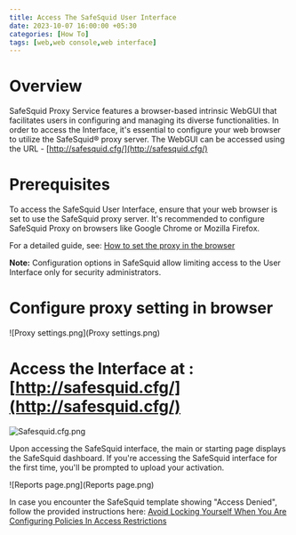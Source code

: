 ```yaml
---
title: Access The SafeSquid User Interface
date: 2023-10-07 16:00:00 +05:30
categories: [How To]
tags: [web,web console,web interface]
---
```


# Overview

SafeSquid Proxy Service features a browser-based intrinsic WebGUI that facilitates users in configuring and managing its diverse functionalities. In order to access the Interface, it's essential to configure your web browser to utilize the SafeSquid® proxy server. The WebGUI can be accessed using the URL - [http://safesquid.cfg/](http://safesquid.cfg/)

# Prerequisites

To access the SafeSquid User Interface, ensure that your web browser is set to use the SafeSquid proxy server. It's recommended to configure SafeSquid Proxy on browsers like Google Chrome or Mozilla Firefox.

For a detailed guide, see: [How to set the proxy in the browser](#)

**Note:** Configuration options in SafeSquid allow limiting access to the User Interface only for security administrators.

# Configure proxy setting in browser

![Proxy settings.png](Proxy settings.png)

# Access the Interface at : [http://safesquid.cfg/](http://safesquid.cfg/)

![Safesquid.cfg.png](Safesquid.cfg.png)

Upon accessing the SafeSquid interface, the main or starting page displays the SafeSquid dashboard. If you're accessing the SafeSquid interface for the first time, you'll be prompted to upload your activation.

![Reports page.png](Reports page.png)

In case you encounter the SafeSquid template showing "Access Denied", follow the provided instructions here: [Avoid Locking Yourself When You Are Configuring Policies In Access Restrictions](#)
